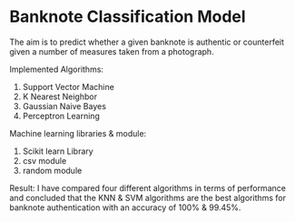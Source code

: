 # Banknote Classification Model
The aim is to predict whether a given banknote is authentic or counterfeit given a number of measures taken from a photograph.


Implemented Algorithms:
1. Support Vector Machine
2. K Nearest Neighbor
3. Gaussian Naive Bayes
4. Perceptron Learning

Machine learning libraries & module:
1. Scikit learn Library
2. csv module
3. random module

Result: I have compared four different algorithms in terms of performance and concluded that the KNN & SVM algorithms are the best algorithms for banknote authentication with an accuracy of 100% & 99.45%.
